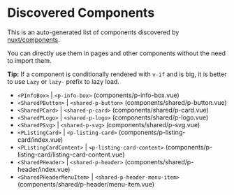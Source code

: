 # Discovered Components

This is an auto-generated list of components discovered by [nuxt/components](https://github.com/nuxt/components).

You can directly use them in pages and other components without the need to import them.

**Tip:** If a component is conditionally rendered with `v-if` and is big, it is better to use `Lazy` or `lazy-` prefix to lazy load.

- `<PInfoBox>` | `<p-info-box>` (components/p-info-box.vue)
- `<SharedPButton>` | `<shared-p-button>` (components/shared/p-button.vue)
- `<SharedPCard>` | `<shared-p-card>` (components/shared/p-card.vue)
- `<SharedPLogo>` | `<shared-p-logo>` (components/shared/p-logo.vue)
- `<SharedPSvg>` | `<shared-p-svg>` (components/shared/p-svg.vue)
- `<PListingCard>` | `<p-listing-card>` (components/p-listing-card/index.vue)
- `<PListingCardContent>` | `<p-listing-card-content>` (components/p-listing-card/listing-card-content.vue)
- `<SharedPHeader>` | `<shared-p-header>` (components/shared/p-header/index.vue)
- `<SharedPHeaderMenuItem>` | `<shared-p-header-menu-item>` (components/shared/p-header/menu-item.vue)
